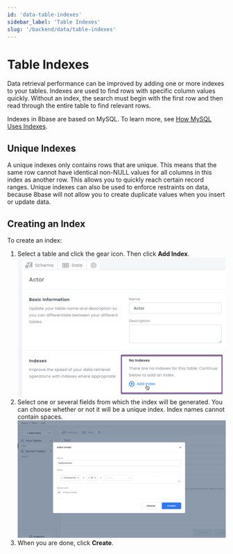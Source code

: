 ```yaml
---
id: 'data-table-indexes'
sidebar_label: 'Table Indexes'
slug: '/backend/data/table-indexes'
---
```

# Table Indexes

Data retrieval performance can be improved by adding one or more indexes to your tables. Indexes are used to find rows with specific column values quickly. Without an index, the search must begin with the first row and then read through the entire table to find relevant rows.

Indexes in 8base are based on MySQL. To learn more, see [How MySQL Uses Indexes](https://dev.mysql.com/doc/refman/8.0/en/mysql-indexes.html).

## Unique Indexes

A unique indexes only contains rows that are unique. This means that the same row cannot have identical non-NULL values for all columns in this index as another row. This allows you to quickly reach certain record ranges. Unique indexes can also be used to enforce restraints on data, because 8base will not allow you to create duplicate values when you insert or update data.

## Creating an Index

To create an index:

1. Select a table and click the gear icon. Then click **Add Index**.
![Adding an index](_images/ui_data_addindex.png)
2. Select one or several fields from which the index will be generated. You can choose whether or not it will be a unique index. Index names cannot contain spaces.
![Creating new table index](../_images/creating-table-indexes.png) 
3. When you are done, click **Create**.


